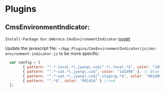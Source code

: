 # Plugins

## CmsEnvironmentIndicator:
`Install-Package Our.Umbraco.CmsEnvironmentIndicator` [nuget](https://www.nuget.org/packages/Our.Umbraco.CmsEnvironmentIndicator/)

Update the javascript file: `~/App_Plugins/CmsEnvironmentIndicator/js/cms-environment-indicator.js` to be more specific:
~~~js
  var config = [
        { pattern: "^.*-local.*\.jywng\.co$|^.*\.local.*$", color: "1d991d" }, // green
        { pattern: "^.*-iat.*\.jywng\.co$", color: "1d1d99" }, // blue
        { pattern: "^.*-uat.*\.jywng\.co$|^.staging.*$", color: "991d99" }, // purple
        { pattern: "^.*$", color: "991d1d" } //red
  ];
~~~

